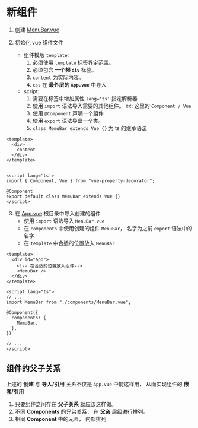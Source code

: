 # 新组件

1. 创建 [MenuBar.vue](../src/components/MenuBar.vue)

2. 初始化 vue 组件文件
    + 组件模版 `template`: 
        1. 必须使用 `template` 标签界定范围。
        2. 必须包含 **一个根 `div`** 标签。
        3. `content` 为实际内容。
        4. `css` 在 **最外层的 `App.vue`** 中导入
    + script:
        1. 需要在标签中增加属性 `lang='ts'` 指定解析器
        2. 使用 `import` 语法导入需要的其他组件。 ex: 这里的 `Component / Vue`
        3. 使用 `@Component` 声明一个组件
        4. 使用 `export` 语法导出一个类。
        5. `class MemuBar extends Vue {}` 为 ts 的继承语法

```vue
<template>
  <div>
    content
  </div>
</template>


<script lang='ts'>
import { Component, Vue } from "vue-property-decorator";

@Component
export default class MemuBar extends Vue {}
</script>
```


3. 在 [App.vue](../src/App.vue) 根目录中导入创建的组件
    + 使用 `import` 语法导入 `MenuBar.vue`
    + 在 `components` 中使用创建的组件 `MenuBar`， 名字为之前 `export` 语法中的名字
    + 在 `template` 中合适的位置放入 `MenuBar`

```vue
<template>
  <div id="app">
    <!-- 在合适的位置放入组件-->
    <MemuBar />
  </div>
</template>

<script lang="ts">
// ...
import MemuBar from "./components/MenuBar.vue";

@Component({
  components: {
    MemuBar,
  },
})

// ...
</script>
```

## 组件的父子关系

上述的 **创建** 与 **导入/引用** 关系不仅是 `App.vue` 中能这样用， 从而实现组件的 **嵌套/引用**

1. 只要组件之间存在 **父子关系** 就应该这样做。
2. 不同 **Components** 的兄弟关系， 在 **父亲** 层级进行排列。
3. 相同 **Component** 中的元素， 内部排列

